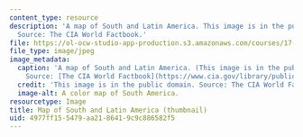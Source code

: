 ```yaml
---
content_type: resource
description: 'A map of South and Latin America. This image is in the public domain.
  Source: The CIA World Factbook.'
file: https://ol-ocw-studio-app-production.s3.amazonaws.com/courses/17-554-political-economy-of-latin-america-fall-2002/4977ff155479aa2186419c9c886582f5_17-554f02-th.jpg
file_type: image/jpeg
image_metadata:
  caption: 'A map of South and Latin America. (This image is in the public domain.
    Source: [The CIA World Factbook](https://www.cia.gov/library/publications/resources/the-world-factbook/).)'
  credit: 'This image is in the public domain. Source: The CIA World Factbook.'
  image-alt: A color map of South America.
resourcetype: Image
title: Map of South and Latin America (thumbnail)
uid: 4977ff15-5479-aa21-8641-9c9c886582f5
---
```

